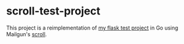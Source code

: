 scroll-test-project
===================

This project is a reimplementation of [my flask test project](https://github.com/b0d0nne11/test-project) in Go using Mailgun's [scroll](https://github.com/mailgun/scroll).
